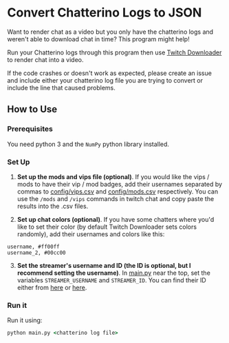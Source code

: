 # Convert Chatterino Logs to JSON

Want to render chat as a video but you only have the chatterino logs and weren't able to download chat in time? This program might help!

Run your Chatterino logs through this program then use [Twitch Downloader](https://github.com/lay295/TwitchDownloader) to render chat into a video.

If the code crashes or doesn't work as expected, please create an issue and include either your chatterino log file you are trying to convert or include the line that caused problems.

## How to Use

### Prerequisites

You need python 3 and the `NumPy` python library installed.

### Set Up

1. **Set up the mods and vips file (optional)**. If you would like the vips / mods to have their vip / mod badges, add their usernames separated by commas to [config/vips.csv](config/vips.csv) and [config/mods.csv](config/mods.csv) respectively. You can use the `/mods` and `/vips` commands in twitch chat and copy paste the results into the .csv files.

2. **Set up chat colors (optional)**. If you have some chatters where you'd like to set their color (by default Twitch Downloader sets colors randomly), add their usernames and colors like this:

```csv
username, #ff00ff
username_2, #00cc00
```

3. **Set the streamer's username and ID (the ID is optional, but I recommend setting the username)**. In [main.py](main.py) near the top, set the variables `STREAMER_USERNAME` and `STREAMER_ID`. You can find their ID either from [here](https://streamscharts.com/tools/convert-username) or [here](https://www.streamweasels.com/tools/convert-twitch-username-to-user-id/).

### Run it

Run it using:

```cmd
python main.py <chatterino log file>
```
